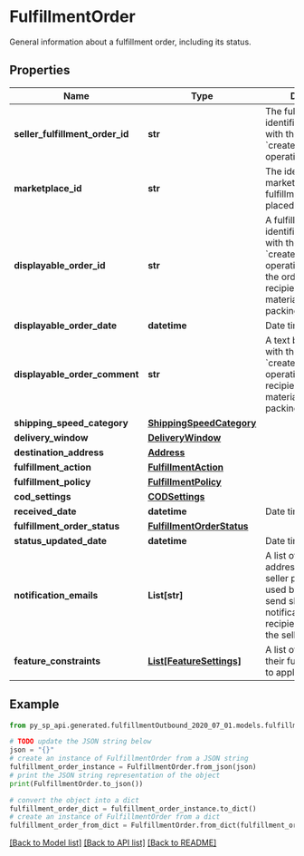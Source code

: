 # FulfillmentOrder

General information about a fulfillment order, including its status.

## Properties

Name | Type | Description | Notes
------------ | ------------- | ------------- | -------------
**seller_fulfillment_order_id** | **str** | The fulfillment order identifier submitted with the &#x60;createFulfillmentOrder&#x60; operation. | 
**marketplace_id** | **str** | The identifier for the marketplace the fulfillment order is placed against. | 
**displayable_order_id** | **str** | A fulfillment order identifier submitted with the &#x60;createFulfillmentOrder&#x60; operation. Displays as the order identifier in recipient-facing materials such as the packing slip. | 
**displayable_order_date** | **datetime** | Date timestamp | 
**displayable_order_comment** | **str** | A text block submitted with the &#x60;createFulfillmentOrder&#x60; operation. Displays in recipient-facing materials such as the packing slip. | 
**shipping_speed_category** | [**ShippingSpeedCategory**](ShippingSpeedCategory.md) |  | 
**delivery_window** | [**DeliveryWindow**](DeliveryWindow.md) |  | [optional] 
**destination_address** | [**Address**](Address.md) |  | 
**fulfillment_action** | [**FulfillmentAction**](FulfillmentAction.md) |  | [optional] 
**fulfillment_policy** | [**FulfillmentPolicy**](FulfillmentPolicy.md) |  | [optional] 
**cod_settings** | [**CODSettings**](CODSettings.md) |  | [optional] 
**received_date** | **datetime** | Date timestamp | 
**fulfillment_order_status** | [**FulfillmentOrderStatus**](FulfillmentOrderStatus.md) |  | 
**status_updated_date** | **datetime** | Date timestamp | 
**notification_emails** | **List[str]** | A list of email addresses that the seller provides that are used by Amazon to send ship-complete notifications to recipients on behalf of the seller. | [optional] 
**feature_constraints** | [**List[FeatureSettings]**](FeatureSettings.md) | A list of features and their fulfillment policies to apply to the order. | [optional] 

## Example

```python
from py_sp_api.generated.fulfillmentOutbound_2020_07_01.models.fulfillment_order import FulfillmentOrder

# TODO update the JSON string below
json = "{}"
# create an instance of FulfillmentOrder from a JSON string
fulfillment_order_instance = FulfillmentOrder.from_json(json)
# print the JSON string representation of the object
print(FulfillmentOrder.to_json())

# convert the object into a dict
fulfillment_order_dict = fulfillment_order_instance.to_dict()
# create an instance of FulfillmentOrder from a dict
fulfillment_order_from_dict = FulfillmentOrder.from_dict(fulfillment_order_dict)
```
[[Back to Model list]](../README.md#documentation-for-models) [[Back to API list]](../README.md#documentation-for-api-endpoints) [[Back to README]](../README.md)


